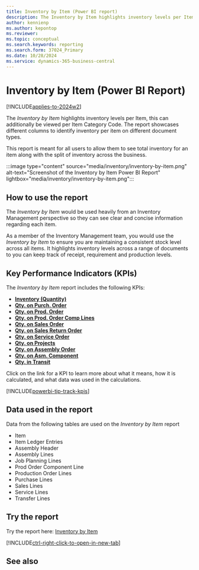 ```yaml
---
title: Inventory by Item (Power BI report)
description: The Inventory by Item highlights inventory levels per Item, this can additionally be viewed per Item Category Code
author: kennienp
ms.author: kepontop
ms.reviewer: 
ms.topic: conceptual
ms.search.keywords: reporting
ms.search.form: 37024_Primary
ms.date: 10/28/2024
ms.service: dynamics-365-business-central
---
```


# Inventory by Item (Power BI Report)
[!INCLUDE[applies-to-2024w2](includes/applies-to-2024w2.md)]


The *Inventory by Item* highlights inventory levels per Item, this can additionally be viewed per Item Category Code. The report showcases different columns to identify inventory per item on different document types.

This report is meant for all users to allow them to see total inventory for an item along with the split of inventory across the business.

:::image type="content" source="media/inventory/inventory-by-item.png" alt-text="Screenshot of the Inventory by Item Power BI Report" lightbox="media/inventory/inventory-by-item.png":::

## How to use the report

The *Inventory by Item* would be used heavily from an Inventory Management perspective so they can see clear and concise information regarding each item.

As a member of the Inventory Management team, you would use the *Inventory by Item* to ensure you are maintaining a consistent stock level across all items. It highlights inventory levels across a range of documents to you can keep track of receipt, requirement and production levels.

## Key Performance Indicators (KPIs)

The *Inventory by Item* report includes the following KPIs:

- [**Inventory (Quantity)**](inventory-powerbi-inventory-app-kpis.md#inventory-quantity)
- [**Qty. on Purch. Order**](inventory-powerbi-inventory-app-kpis.md#qty-on-purch-order)
- [**Qty. on Prod. Order**](inventory-powerbi-inventory-app-kpis.md#qty-on-prod-order)
- [**Qty. on Prod. Order Comp Lines**](inventory-powerbi-inventory-app-kpis.md#qty-on-prod-order-comp-lines)
- [**Qty. on Sales Order**](inventory-powerbi-inventory-app-kpis.md#qty-on-sales-order)
- [**Qty. on Sales Return Order**](inventory-powerbi-inventory-app-kpis.md#qty-on-sales-return-order)
- [**Qty. on Service Order**](inventory-powerbi-inventory-app-kpis.md#qty-on-service-order)
- [**Qty. on Projects**](inventory-powerbi-inventory-app-kpis.md#qty-on-projects)
- [**Qty. on Assembly Order**](inventory-powerbi-inventory-app-kpis.md#qty-on-assembly-order)
- [**Qty. on Asm. Component**](inventory-powerbi-inventory-app-kpis.md#qty-on-asm-component)
- [**Qty. in Transit**](inventory-powerbi-inventory-app-kpis.md#qty-on-transit)

Click on the link for a KPI to learn more about what it means, how it is calculated, and what data was used in the calculations. 

[!INCLUDE[powerbi-tip-track-kpis](includes/powerbi-tip-track-kpis.md)]

## Data used in the report

Data from the following tables are used on the *Inventory by Item* report
- Item
- Item Ledger Entries
- Assembly Header
- Assembly Lines
- Job Planning Lines
- Prod Order Component Line
- Production Order Lines
- Purchase Lines
- Sales Lines
- Service Lines
- Transfer Lines


## Try the report

Try the report here: [Inventory by Item](https://businesscentral.dynamics.com?page=37024)

[!INCLUDE[ctrl-right-click-to-open-in-new-tab](includes/ctrl-right-click-to-open-in-new-tab.md)]

## See also

